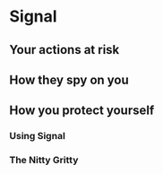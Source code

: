 # Signal


## Your actions at risk

## How they spy on you

## How you protect yourself

### Using Signal

### The Nitty Gritty
